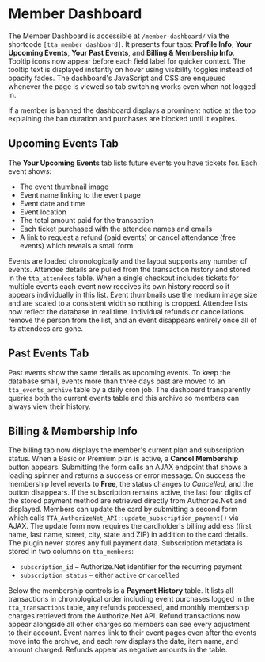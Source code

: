 # Member Dashboard

The Member Dashboard is accessible at `/member-dashboard/` via the shortcode `[tta_member_dashboard]`.
It presents four tabs: **Profile Info**, **Your Upcoming Events**, **Your Past Events**, and **Billing & Membership Info**. Tooltip icons now appear before each field label for quicker context. The tooltip text is displayed instantly on hover using visibility toggles instead of opacity fades. The dashboard's JavaScript and CSS are enqueued whenever the page is viewed so tab switching works even when not logged in.

If a member is banned the dashboard displays a prominent notice at the top explaining the ban duration and purchases are blocked until it expires.

## Upcoming Events Tab

The **Your Upcoming Events** tab lists future events you have tickets for. Each event
shows:

- The event thumbnail image
- Event name linking to the event page
- Event date and time
- Event location
- The total amount paid for the transaction
- Each ticket purchased with the attendee names and emails
- A link to request a refund (paid events) or cancel attendance (free events) which reveals a small form

Events are loaded chronologically and the layout supports any number of events.
Attendee details are pulled from the transaction history and stored in the
`tta_attendees` table.
When a single checkout includes tickets for multiple events each event now
receives its own history record so it appears individually in this list.
Event thumbnails use the medium image size and are scaled to a consistent width so nothing is cropped.
Attendee lists now reflect the database in real time. Individual refunds or cancellations remove the person from the list, and an event disappears entirely once all of its attendees are gone.

## Past Events Tab

Past events show the same details as upcoming events. To keep the database small, events more than three days past are moved to an `tta_events_archive` table by a daily cron job. The dashboard transparently queries both the current events table and this archive so members can always view their history.

## Billing & Membership Info

The billing tab now displays the member's current plan and subscription status. When a Basic or Premium plan is active, a **Cancel Membership** button appears. Submitting the form calls an AJAX endpoint that shows a loading spinner and returns a success or error message. On success the membership level reverts to **Free**, the status changes to *Cancelled*, and the button disappears.
If the subscription remains active, the last four digits of the stored payment method are retrieved directly from Authorize.Net and displayed. Members can update the card by submitting a second form which calls `TTA_AuthorizeNet_API::update_subscription_payment()` via AJAX. The update form now requires the cardholder's billing address (first name, last name, street, city, state and ZIP) in addition to the card details. The plugin never stores any full payment data.
Subscription metadata is stored in two columns on `tta_members`:

- `subscription_id` – Authorize.Net identifier for the recurring payment
- `subscription_status` – either `active` or `cancelled`

Below the membership controls is a **Payment History** table. It lists all
transactions in chronological order including event purchases logged in the
`tta_transactions` table, any refunds processed, and monthly membership charges
retrieved from the Authorize.Net API. Refund transactions now appear alongside
all other charges so members can see every adjustment to their account.
Event names link to their event pages even after the events move into the
archive, and each row displays the date, item name, and amount charged. Refunds
appear as negative amounts in the table.
